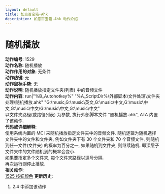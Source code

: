```yaml
---
layout: default
title: 如意百宝箱-Ahk
description: 如意百宝箱-Ahk 动作介绍
---
```

<link rel="stylesheet" href="../actions/css/atom-one-light.min.css">
<script src="../actions/js/highlight.min.js"></script>
<script>hljs.highlightAll();</script>

# [](#header-2) 随机播放
**动作编号**: 1529  
**动作名称**: 随机播放  
**动作作用的对象**: 无条件  
**动作热键**: 无  
**动作鼠标手势**: 无  
**动作说明**: 随机播放指定文件夹(列表) 中的音频文件  
**动作内容**: run|"%B_Autohotkey%" "%A_ScriptDir%\外部脚本\文件处理\文件夹处理\随机播放.ahk" "G:\music,G:\music\英文,G:\music\中文,G:\music\中文,G:\music\中文\G:\music\中文,G:\music\中文"  
以文件夹路径(或路径列表) 为参数, 执行外部脚本文件 "随机播放.ahk", ATA 内置了该动作.   
**代码或详细解释**:  
使用系统内置的 MCI 来随机播放指定文件夹中的音频文件. 随机逻辑为随机选择文件夹中的文件和文件夹, 例如文件夹下有 30 个文件夹和 70 个音频文件, 则随机到任一文件(文件夹) 的概率为百分之一, 如果随机到文件夹, 则继续随机. 即深层子文件夹中的文件随机到的概率会变小.  
如果要指定多个文件夹, 每个文件夹路径以逗号分隔.  
再次运行则停止播放.  
**相关动作**:  
[1525 按钮颜色](1525.md)
**更新历史**:  
1. 2.4 中添加该动作